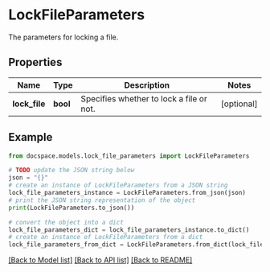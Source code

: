 # LockFileParameters

The parameters for locking a file.

## Properties

Name | Type | Description | Notes
------------ | ------------- | ------------- | -------------
**lock_file** | **bool** | Specifies whether to lock a file or not. | [optional] 

## Example

```python
from docspace.models.lock_file_parameters import LockFileParameters

# TODO update the JSON string below
json = "{}"
# create an instance of LockFileParameters from a JSON string
lock_file_parameters_instance = LockFileParameters.from_json(json)
# print the JSON string representation of the object
print(LockFileParameters.to_json())

# convert the object into a dict
lock_file_parameters_dict = lock_file_parameters_instance.to_dict()
# create an instance of LockFileParameters from a dict
lock_file_parameters_from_dict = LockFileParameters.from_dict(lock_file_parameters_dict)
```
[[Back to Model list]](../README.md#documentation-for-models) [[Back to API list]](../README.md#documentation-for-api-endpoints) [[Back to README]](../README.md)


